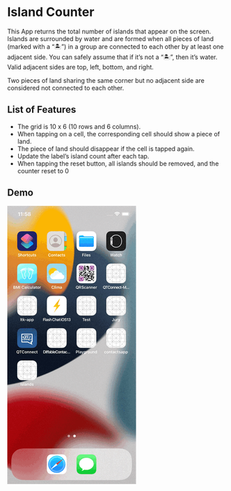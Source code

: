 
# Island Counter

This App returns the total number of islands that appear on the screen.
Islands are surrounded by water and are formed when all pieces of land (marked
with a “🏝”) in a group are connected to each other by at least one adjacent side. You
can safely assume that if it’s not a “🏝”, then it’s water.
Valid adjacent sides are top, left, bottom, and right.

Two pieces of land sharing the same corner but no adjacent side are considered not
connected to each other.



## List of Features

- The grid is 10 x 6 (10 rows and 6 columns).
- When tapping on a cell, the corresponding cell should show a piece of land.
- The piece of land should disappear if the cell is tapped again.
- Update the label’s island count after each tap.
- When tapping the reset button, all islands should be removed, and the counter reset to 0
## Demo


![Demogif](https://raw.githubusercontent.com/shemaeric/islandCount/develop/ScreenShot/Simulator%20Screen%20Recording%20-%20iPhone%2012%20-%202022-11-01%20at%2023.58.52.gif)

